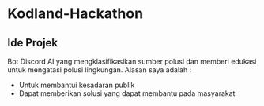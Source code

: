 # Kodland-Hackathon
## Ide Projek
Bot Discord AI yang mengklasifikasikan sumber polusi dan memberi edukasi untuk mengatasi polusi lingkungan.
Alasan saya adalah : 
- Untuk membantui kesadaran publik
- Dapat memberikan solusi yang dapat membantu pada masyarakat
